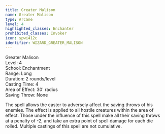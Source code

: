 ```yaml
---
title: Greater Malison
name: Greater Malison
type: Arcane
level: 4
highlighted_classes: Enchanter
prohibited_classes: Invoker
icon: spwi412c
identifier: WIZARD_GREATER_MALISON
---
```

Greater Malison  
Level: 4  
School: Enchantment  
Range: Long  
Duration: 2 rounds/level  
Casting Time: 4  
Area of Effect: 30' radius  
Saving Throw: None  
  
The spell allows the caster to adversely affect the saving throws of his enemies. The effect is applied to all hostile creatures within the area of effect. Those under the influence of this spell make all their saving throws at a penalty of -2, and take an extra point of spell damage for each die rolled. Multiple castings of this spell are not cumulative.  
